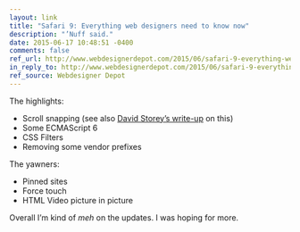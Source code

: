 ```yaml
---
layout: link
title: "Safari 9: Everything web designers need to know now"
description: "’Nuff said."
date: 2015-06-17 10:48:51 -0400
comments: false
ref_url: http://www.webdesignerdepot.com/2015/06/safari-9-everything-web-designers-need-to-know-now/
in_reply_to: http://www.webdesignerdepot.com/2015/06/safari-9-everything-web-designers-need-to-know-now/
ref_source: Webdesigner Depot
---
```


The highlights:

* Scroll snapping (see also [David Storey’s write-up](http://generatedcontent.org/post/66817675443/setting-native-like-scrolling-offsets-in-css-with) on this)
* Some ECMAScript 6
* CSS Filters
* Removing some vendor prefixes

The yawners:

* Pinned sites
* Force touch
* HTML Video picture in picture

Overall I’m kind of <i>meh</i> on the updates. I was hoping for more.